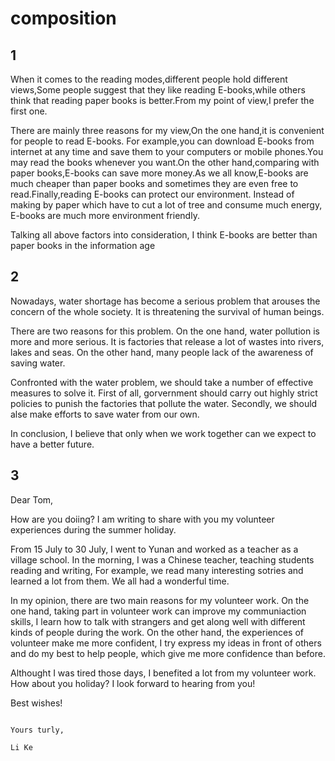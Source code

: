 # composition

## 1

When it comes to the reading modes,different people hold different views,Some people suggest that they like reading E-books,while others think that reading paper books is better.From my point of view,I prefer the first one.

There are mainly three reasons for my view,On the one hand,it is convenient for people to read E-books. For example,you can download E-books from internet at any time and save them to your computers or mobile phones.You may read the books whenever you want.On the other hand,comparing with paper books,E-books can save more money.As we all know,E-books are much cheaper than paper books and sometimes they are even free to read.Finally,reading E-books can protect our environment. Instead of making by paper which have to cut a lot of tree and consume much energy, E-books are much more environment friendly.

Talking all above factors into consideration, I think E-books are better than paper books in the information age

## 2

Nowadays, water shortage has become a serious problem that arouses the concern of the whole society. It is threatening the survival of human beings.

There are two reasons for this problem. On the one hand, water pollution is more and more serious. It is factories that release a lot of wastes into rivers, lakes and seas. On the other hand, many people lack of the awareness of saving water.

Confronted with the water problem, we should take a number of effective measures to solve it. First of all, gorvernment should carry out highly strict policies to punish the factories that pollute the water. Secondly, we should alse make efforts to save water from our own.

In conclusion, I believe that only when we work together can we expect to have a better future.

## 3

Dear Tom,

How are you doiing? I am writing to share with you my volunteer experiences during the summer holiday.

From 15 July to 30 July, I went to Yunan and worked as a teacher as a village school. In the morning,  I was a Chinese teacher, teaching students reading and writing, For example, we read many interesting sotries and learned a lot from them. We all had a wonderful time.

In my opinion, there are two main reasons for my volunteer work. On the one hand, taking part in volunteer work can improve my communiaction skills, I learn how to talk with strangers and get along well with different kinds of people during the work. On the other hand, the experiences of  volunteer make me more confident, I try express my ideas in front of others and do my best to help people, which give me more confidence than before.

Althought I was tired those days, I benefited a lot from my volunteer work. How about you holiday? I look forward to hearing from you!

Best wishes!

                                                                                                                                    Yours turly,
                                                                                                                                          Li Ke
